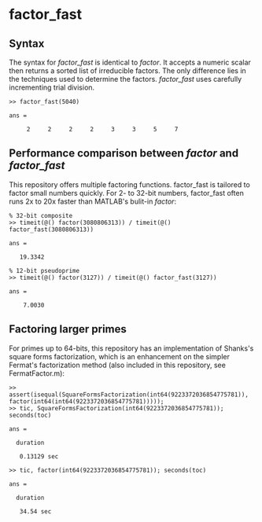 # factor_fast

## Syntax
The syntax for *factor_fast* is identical to *factor*. It accepts a numeric scalar then returns a sorted list of irreducible factors. The only difference lies in the techniques used to determine the factors. *factor_fast* uses carefully incrementing trial division.
```
>> factor_fast(5040)

ans =

     2     2     2     2     3     3     5     7
```

## Performance comparison between *factor* and *factor_fast*
This repository offers multiple factoring functions. factor_fast is tailored to factor small numbers quickly. For 2- to 32-bit numbers, factor_fast often runs 2x to 20x faster than MATLAB's bulit-in *factor*:

```
% 32-bit composite
>> timeit(@() factor(3080806313)) / timeit(@() factor_fast(3080806313))

ans =

   19.3342

% 12-bit pseudoprime
>> timeit(@() factor(3127)) / timeit(@() factor_fast(3127))

ans =

    7.0030
```

## Factoring larger primes
For primes up to 64-bits, this repository has an implementation of Shanks's square forms factorization, which is an enhancement on the simpler Fermat's factorization method (also included in this repository, see FermatFactor.m):
```
>> assert(isequal(SquareFormsFactorization(int64(9223372036854775781)), factor(int64(int64(9223372036854775781)))));
>> tic, SquareFormsFactorization(int64(9223372036854775781)); seconds(toc)

ans = 

  duration

   0.13129 sec

>> tic, factor(int64(9223372036854775781)); seconds(toc)

ans = 

  duration

   34.54 sec
```
